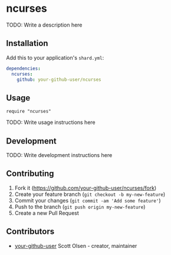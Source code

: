 # ncurses

TODO: Write a description here

## Installation

Add this to your application's `shard.yml`:

```yaml
dependencies:
  ncurses:
    github: your-github-user/ncurses
```

## Usage

```crystal
require "ncurses"
```

TODO: Write usage instructions here

## Development

TODO: Write development instructions here

## Contributing

1. Fork it (<https://github.com/your-github-user/ncurses/fork>)
2. Create your feature branch (`git checkout -b my-new-feature`)
3. Commit your changes (`git commit -am 'Add some feature'`)
4. Push to the branch (`git push origin my-new-feature`)
5. Create a new Pull Request

## Contributors

- [your-github-user](https://github.com/your-github-user) Scott Olsen - creator, maintainer
